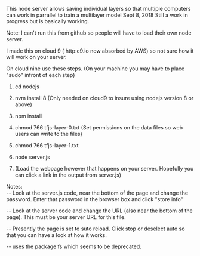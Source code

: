 This node server allows saving individual layers so that multiple computers can work in parrallel to train a multilayer model
Sept 8, 2018 Still a work in progress but is basically working.

Note: I can't run this from github so people will have to load their own node server.

I made this on cloud 9 ( http:c9.io now absorbed by AWS) so not sure how it will work on your server.



On cloud nine use these steps. (On your machine you may have to place "sudo" infront of each step)

1. cd nodejs
1. nvm install 8 (Only needed on cloud9 to insure using nodejs version 8 or above)
1. npm install
1. chmod 766 tfjs-layer-0.txt    (Set permissions on the data files so web users can write to the files)
1. chmod 766 tfjs-layer-1.txt 
1. node server.js

1. (Load the webpage however that happens on your server. Hopefully you can click a link in the output from server.js)

Notes:   
-- Look at the server.js code, near the bottom of the page and change the password. Enter that password in the browser box and click "store info"

-- Look at the server code and change the URL (also near the bottom of the page). This must be your server URL for this file.

-- Presently the page is set to suto reload. Click stop or deselect auto so that you can have a look at how it works.

-- uses the package fs which seems to be deprecated.

